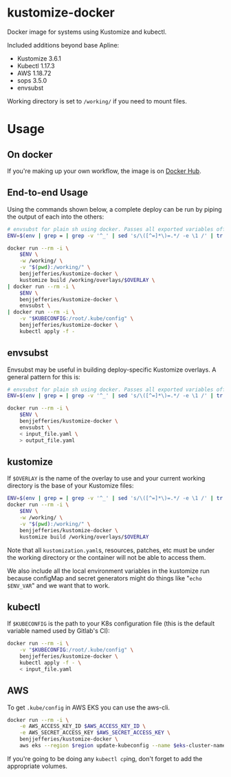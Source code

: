 # kustomize-docker
Docker image for systems using Kustomize and kubectl.

Included additions beyond base Apline:
- Kustomize 3.6.1
- Kubectl 1.17.3
- AWS 1.18.72
- sops 3.5.0
- envsubst

Working directory is set to `/working/` if you need to mount files.

# Usage
## On docker
If you're making up your own workflow, the image is on [Docker Hub](https://hub.docker.com/r/benjjefferies/kustomize-docker/).

## End-to-end Usage
Using the commands shown below, a complete deploy can be run by piping the output of each into the others:

```bash
# envsubst for plain sh using docker. Passes all exported variables off to docker
ENV=$(env | grep = | grep -v '^_' | sed 's/\([^=]*\)=.*/ -e \1 /' | tr -d '\n')

docker run --rm -i \
    $ENV \
    -w /working/ \
    -v "$(pwd):/working/" \
    benjjefferies/kustomize-docker \
    kustomize build /working/overlays/$OVERLAY \
| docker run --rm -i \
    $ENV \
    benjjefferies/kustomize-docker \
    envsubst \
| docker run --rm -i \
    -v "$KUBECONFIG:/root/.kube/config" \
    benjjefferies/kustomize-docker \
    kubectl apply -f -
```

## envsubst
Envsubst may be useful in building deploy-specific Kustomize overlays. A general pattern for this is:

```bash
# envsubst for plain sh using docker. Passes all exported variables off to docker
ENV=$(env | grep = | grep -v '^_' | sed 's/\([^=]*\)=.*/ -e \1 /' | tr -d '\n')

docker run --rm -i \
    $ENV \
    benjjefferies/kustomize-docker \
    envsubst \
    < input_file.yaml \
    > output_file.yaml
```

## kustomize
If `$OVERLAY` is the name of the overlay to use and your current working directory is the base of your
Kustomize files:

```bash
ENV=$(env | grep = | grep -v '^_' | sed 's/\([^=]*\)=.*/ -e \1 /' | tr -d '\n')
docker run --rm -i \
    $ENV \
    -w /working/ \
    -v "$(pwd):/working/" \
    benjjefferies/kustomize-docker \
    kustomize build /working/overlays/$OVERLAY
```

Note that all `kustomization.yaml`s, resources, patches, etc must be under the working directory or the
container will not be able to access them.

We also include all the local environment variables in the kustomize run because configMap and secret
generators might do things like "`echo $ENV_VAR`" and we want that to work.

## kubectl
If `$KUBECONFIG` is the path to your K8s configuration file (this is the default variable named used by Gitlab's CI):

```bash
docker run --rm -i \
    -v "$KUBECONFIG:/root/.kube/config" \
    benjjefferies/kustomize-docker \
    kubectl apply -f - \
    < input_file.yaml
```

## AWS
To get `.kube/config` in AWS EKS you can use the aws-cli.

```bash
docker run --rm -i \
    -e AWS_ACCESS_KEY_ID $AWS_ACCESS_KEY_ID \
    -e AWS_SECRET_ACCESS_KEY $AWS_SECRET_ACCESS_KEY \
    benjjefferies/kustomize-docker \
    aws eks --region $region update-kubeconfig --name $eks-cluster-name
```

If you're going to be doing any `kubectl cp`ing, don't forget to add the appropriate volumes.

